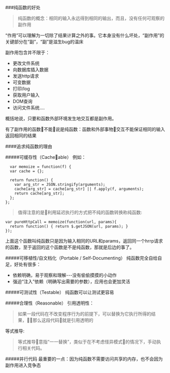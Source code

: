 ###纯函数的好处
> 纯函数的概念：相同的输入永远得到相同的输出，而且，没有任何可观察的副作用

“作用”可以理解为一切除了结果计算之外的事。它本身没有什么坏处，“副作用”的关键部分在“副”，“副”是滋生bug的温床

副作用包含并不限于：
- 更改文件系统
- 向数据库插入数据
- 发送http请求
- 可变数据
- 打印/log
- 获取用户输入
- DOM查询
- 访问文件系统....

概括地说，只要和函数外部环境发生地交互都是副作用。

有了副作用的函数不能说是纯函数：函数和外部事物交互不能保证相同的输入返回相同的结果

####追求纯函数的理由

#####可缓存性（Cacheable）
例如：
````
  var memoize = function(f) {
  var cache = {};

  return function() {
    var arg_str = JSON.stringify(arguments);
    cache[arg_str] = cache[arg_str] || f.apply(f, arguments);
    return cache[arg_str];
  };
};  
````
> 值得注意的是利用延迟执行的方式把不纯的函数转换称纯函数:
```` 
var pureHttpCall = memoize(function(url, params){
  return function() { return $.getJSON(url, params); }
});
````
上面这个函数叫纯函数只是因为输入相同的URL和params，返回同一个hrrp请求的函数，至于返回的这个函数是不是纯函数，那就是后边的事了。

#####可移植性/自文档化（Portable / Self-Documenting）
纯函数完全自给自足，好处有很多：
- 依赖明确，易于观察和理解---没有偷偷摸摸的小动作
- 强迫“注入”依赖（明确写出需要的参数），应用也会更加灵活

#####可测试性（Testable）
纯函数可以让测试更容易

#####合理性（Reasonable）
引用透明性：
>如果一段代码在不改变程序行为的前提下，可以替换为它执行所得的结果，那么这段代码就是引用透明的

等式推导:
>等式推导意指“一一替换”，类似于在不考虑怪异模式的情况下，手动执行相关代码。

#####并行代码
最重要的一点：因为纯函数不需要访问共享的内存，也不会因为副作用进入竞争态


